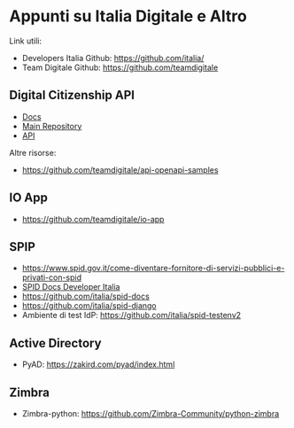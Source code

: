# Appunti su Italia Digitale e Altro

Link utili:
  - Developers Italia Github: https://github.com/italia/
  - Team Digitale Github: https://github.com/teamdigitale

## Digital Citizenship API
  - [Docs](https://teamdigitale.github.io/digital-citizenship)
  - [Main Repository](https://github.com/teamdigitale/digital-citizenship)
  - [API](https://teamdigitale.github.io/digital-citizenship/api/public.html)
  
Altre risorse:
  - https://github.com/teamdigitale/api-openapi-samples
  
## IO App
  - https://github.com/teamdigitale/io-app

## SPIP
  - https://www.spid.gov.it/come-diventare-fornitore-di-servizi-pubblici-e-privati-con-spid
  - [SPID Docs Developer Italia](https://developers.italia.it/it/spid)
  - https://github.com/italia/spid-docs
  - https://github.com/italia/spid-django
  - Ambiente di test IdP: https://github.com/italia/spid-testenv2
  
## Active Directory
  - PyAD: https://zakird.com/pyad/index.html

## Zimbra
  - Zimbra-python: https://github.com/Zimbra-Community/python-zimbra
  
